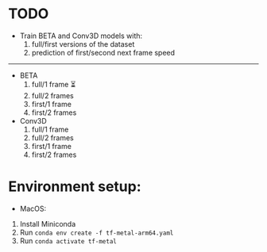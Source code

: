 # TODO

- Train BETA and Conv3D models with:
  1. full/first versions of the dataset
  2. prediction of first/second next frame speed

---

- BETA
  1. full/1 frame ⏳
  2. full/2 frames
  3. first/1 frame
  4. first/2 frames
- Conv3D
  1. full/1 frame
  2. full/2 frames
  3. first/1 frame
  4. first/2 frames

# Environment setup:

- MacOS:

1. Install Miniconda
2. Run `conda env create -f tf-metal-arm64.yaml`
3. Run `conda activate tf-metal`
